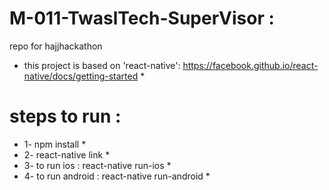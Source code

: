 # M-011-TwaslTech-SuperVisor :
repo for hajjhackathon

* this project is based on 'react-native': https://facebook.github.io/react-native/docs/getting-started *

# steps to run :
* 1- npm install *
* 2- react-native link *
* 3- to run ios : react-native run-ios *
* 4- to run android : react-native run-android *
